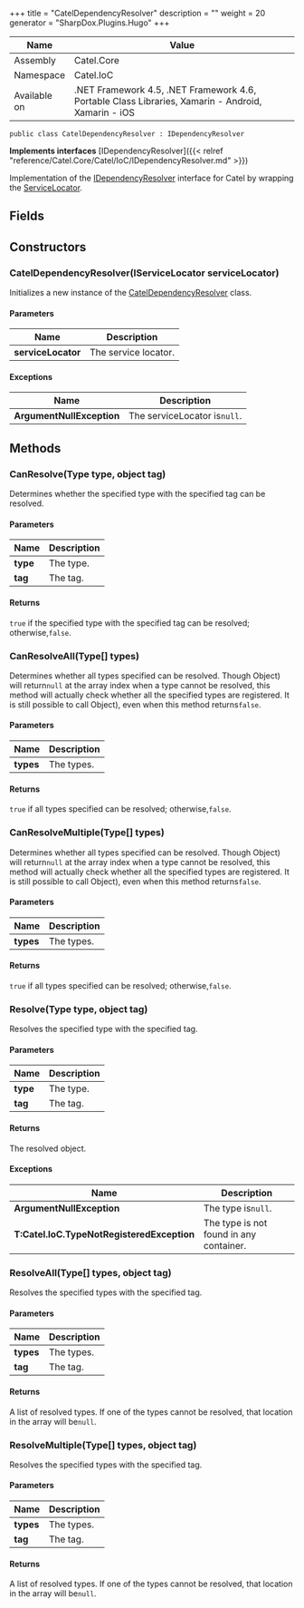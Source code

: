 

+++
title = "CatelDependencyResolver" 
description = ""
weight = 20
generator = "SharpDox.Plugins.Hugo"
+++

Name|Value
---|---
Assembly|Catel.Core
Namespace|Catel.IoC
Available on|.NET Framework 4.5, .NET Framework 4.6, Portable Class Libraries, Xamarin - Android, Xamarin - iOS

```
public class CatelDependencyResolver : IDependencyResolver
```

**Implements interfaces**
[IDependencyResolver]({{< relref "reference/Catel.Core/Catel/IoC/IDependencyResolver.md" >}})

Implementation of the [IDependencyResolver](#) interface for Catel by wrapping the [ServiceLocator](#).

## Fields

## Constructors

### CatelDependencyResolver(IServiceLocator serviceLocator)

Initializes a new instance of the [CatelDependencyResolver](#) class.

#### Parameters

Name|Description
---|---
**serviceLocator**|The service locator.

#### Exceptions

Name|Description
---|---
**ArgumentNullException**|The serviceLocator is`null`.

## Methods

### CanResolve(Type type, object tag)

Determines whether the specified type with the specified tag can be resolved.

#### Parameters

Name|Description
---|---
**type**|The type.
**tag**|The tag.

#### Returns

`true` if the specified type with the specified tag can be resolved; otherwise,`false`.

### CanResolveAll(Type[] types)

Determines whether all types specified can be resolved. Though Object) will return`null` at the array index when a type cannot be resolved, this method will actually check whether all the specified types are registered. It is still possible to call Object), even when this method returns`false`.

#### Parameters

Name|Description
---|---
**types**|The types.

#### Returns

`true` if all types specified can be resolved; otherwise,`false`.

### CanResolveMultiple(Type[] types)

Determines whether all types specified can be resolved. Though Object) will return`null` at the array index when a type cannot be resolved, this method will actually check whether all the specified types are registered. It is still possible to call Object), even when this method returns`false`.

#### Parameters

Name|Description
---|---
**types**|The types.

#### Returns

`true` if all types specified can be resolved; otherwise,`false`.

### Resolve(Type type, object tag)

Resolves the specified type with the specified tag.

#### Parameters

Name|Description
---|---
**type**|The type.
**tag**|The tag.

#### Returns

The resolved object.

#### Exceptions

Name|Description
---|---
**ArgumentNullException**|The type is`null`.
**T:Catel.IoC.TypeNotRegisteredException**|The type is not found in any container.

### ResolveAll(Type[] types, object tag)

Resolves the specified types with the specified tag.

#### Parameters

Name|Description
---|---
**types**|The types.
**tag**|The tag.

#### Returns

A list of resolved types. If one of the types cannot be resolved, that location in the array will be`null`.

### ResolveMultiple(Type[] types, object tag)

Resolves the specified types with the specified tag.

#### Parameters

Name|Description
---|---
**types**|The types.
**tag**|The tag.

#### Returns

A list of resolved types. If one of the types cannot be resolved, that location in the array will be`null`.

